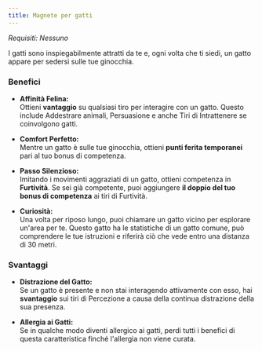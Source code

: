 ```yaml
---
title: Magnete per gatti
---
```


*Requisiti: Nessuno*

I gatti sono inspiegabilmente attratti da te e, ogni volta che ti siedi, un gatto appare per sedersi sulle tue ginocchia.

### Benefici

- **Affinità Felina:**  
  Ottieni **vantaggio** su qualsiasi tiro per interagire con un gatto. Questo include Addestrare animali, Persuasione e anche Tiri di Intrattenere se coinvolgono gatti.

- **Comfort Perfetto:**  
  Mentre un gatto è sulle tue ginocchia, ottieni **punti ferita temporanei** pari al tuo bonus di competenza.

- **Passo Silenzioso:**  
  Imitando i movimenti aggraziati di un gatto, ottieni competenza in **Furtività**. Se sei già competente, puoi aggiungere **il doppio del tuo bonus di competenza** ai tiri di Furtività.

- **Curiosità:**  
  Una volta per riposo lungo, puoi chiamare un gatto vicino per esplorare un'area per te. Questo gatto ha le statistiche di un gatto comune, può comprendere le tue istruzioni e riferirà ciò che vede entro una distanza di 30 metri.

### Svantaggi

- **Distrazione del Gatto:**  
  Se un gatto è presente e non stai interagendo attivamente con esso, hai **svantaggio** sui tiri di Percezione a causa della continua distrazione della sua presenza.

- **Allergia ai Gatti:**  
  Se in qualche modo diventi allergico ai gatti, perdi tutti i benefici di questa caratteristica finché l'allergia non viene curata.  